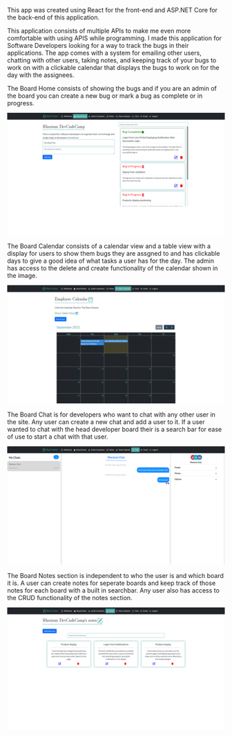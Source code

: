 This app was created using React for the front-end and ASP.NET Core for the back-end of this application.

This application consists of multiple APIs to make me even more comfortable with using APIS while programming. I made this application for Software Developers looking for a way to track the bugs in their applications. The app comes with a system for emailing other users, chatting with other users, taking notes, and keeping track of your bugs to work on with a clickable calendar that displays the bugs to work on for the day with the assignees.

The Board Home consists of showing the bugs and if you are an admin of the board you can create a new bug or mark a bug as complete or in progress.

![](src/Images/BoardHome.PNG)

The Board Calendar consists of a calendar view and a table view with a display for users to show them bugs they are assgned to and has clickable days to give a good idea of what tasks a user has for the day. The admin has access to the delete and create functionality of the calendar shown in the image.

![](src/Images/Calendar.PNG)

The Board Chat is for developers who want to chat with any other user in the site. Any user can create a new chat and add a user to it. If a user wanted to chat with the head developer board their is a search bar for ease of use to start a chat with that user.

![](src/Images/Chat.PNG)

The Board Notes section is independent to who the user is and which board it is. A user can create notes for seperate boards and keep track of those notes for each board with a built in searchbar. Any user also has access to the CRUD functionality of the notes section.

![](src/Images/Notes.PNG)
